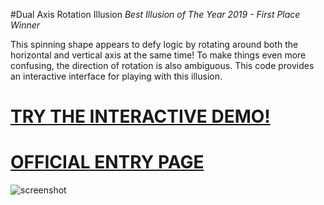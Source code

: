 #Dual Axis Rotation Illusion 
*Best Illusion of The Year 2019 - First Place Winner*

This spinning shape appears to defy logic by rotating around both the horizontal and vertical axis at the same time!
To make things even more confusing, the direction of rotation is also ambiguous.
This code provides an interactive interface for playing with this illusion.

# [TRY THE INTERACTIVE DEMO!](https://killedbyapixel.github.io/Dual-Axis-Illusion)

# [OFFICIAL ENTRY PAGE](http://illusionoftheyear.com/2019/12/dual-axis-illusion/)

![screenshot](/dualaxis.gif)
